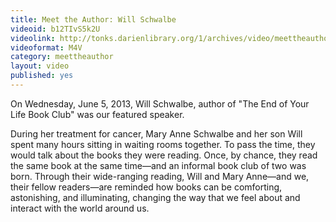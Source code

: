 ```yaml
---
title: Meet the Author: Will Schwalbe
videoid: b12TIvS5k2U
videolink: http://tonks.darienlibrary.org/1/archives/video/meettheauthor/20130605_will_schwalbe.m4v
videoformat: M4V
category: meettheauthor
layout: video
published: yes
---
```


On Wednesday, June 5, 2013, Will Schwalbe, author of "The End of Your Life Book Club" was our featured speaker. 

During her treatment for cancer, Mary Anne Schwalbe and her son Will spent many hours sitting in waiting rooms together. To pass the time, they would talk about the books they were reading. Once, by chance, they read the same book at the same time—and an informal book club of two was born. Through their wide-ranging reading, Will and Mary Anne—and we, their fellow readers—are reminded how books can be comforting, astonishing, and illuminating, changing the way that we feel about and interact with the world around us.